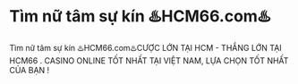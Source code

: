 # Tìm nữ tâm sự kín ♨️HCM66.com♨️

Tìm nữ tâm sự kín ♨️HCM66.com♨️CƯỢC LỚN TẠI HCM - THẮNG LỚN TẠI HCM66 . CASINO ONLINE TỐT NHẤT TẠI VIỆT NAM, LỰA CHỌN TỐT NHẤT CỦA BẠN !